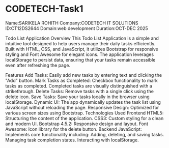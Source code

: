 # CODETECH-Task1

Name:SARIKELA ROHITH
Company:CODETECH IT SOLUTIONS
ID:CT12DS2644
Domain:web development
Duration:OCT-DEC 2025

Todo List Application
Overview
This Todo List Application is a simple and intuitive tool designed to help users manage their daily tasks efficiently. Built with HTML, CSS, and JavaScript, it utilizes Bootstrap for responsive styling and Font Awesome for elegant icons. The application leverages localStorage to persist data, ensuring that your tasks remain accessible even after refreshing the page.

Features
Add Tasks: Easily add new tasks by entering text and clicking the "Add" button.
Mark Tasks as Completed: Checkbox functionality to mark tasks as completed. Completed tasks are visually distinguished with a strikethrough.
Delete Tasks: Remove tasks with a single click using the delete icon.
Save Tasks: Save your tasks locally in the browser using localStorage.
Dynamic UI: The app dynamically updates the task list using JavaScript without reloading the page.
Responsive Design: Optimized for various screen sizes using Bootstrap.
Technologies Used
Frontend
HTML5: Structuring the content of the application.
CSS3: Custom styling for a clean and modern UI.
Bootstrap 4.5.2: Responsive design and layout.
Font Awesome: Icon library for the delete button.
Backend
JavaScript: Implements core functionality including:
Adding, deleting, and saving tasks.
Managing task completion states.
Interacting with localStorage.

